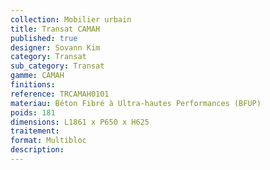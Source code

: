 ```yaml
---
collection: Mobilier urbain
title: Transat CAMAH 
published: true
designer: Sovann Kim
category: Transat
sub_category: Transat
gamme: CAMAH 
finitions: 
reference: TRCAMAH0101
materiau: Béton Fibré à Ultra-hautes Performances (BFUP)
poids: 181
dimensions: L1861 x P650 x H625 
traitement: 
format: Multibloc
description: 
---
```

